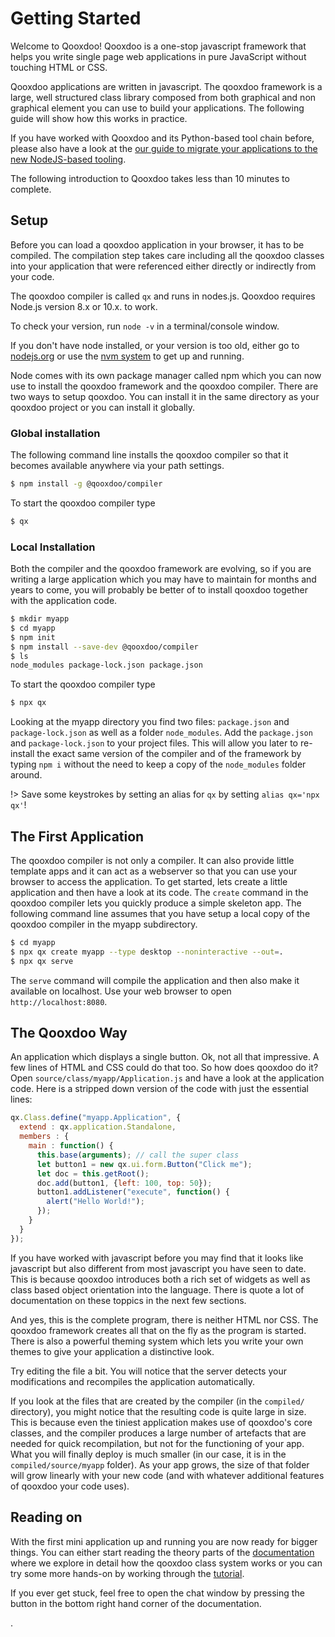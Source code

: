 # Getting Started

Welcome to Qooxdoo! Qooxdoo is a one-stop javascript framework that helps you
write single page web applications in pure JavaScript without touching HTML or
CSS.

Qooxdoo applications are written in javascript. The qooxdoo framework is a
large, well structured class library composed from both graphical and non
graphical element you can use to build your applications. The following guide
will show how this works in practice.

If you have worked with Qooxdoo and its Python-based tool chain before,
please also have a look at the [our guide to migrate your applications
to the new NodeJS-based tooling](development/compiler/migration.md).

The following introduction to Qooxdoo takes less than 10 minutes to complete.

## Setup

Before you can load a qooxdoo application in your browser, it has to be
compiled. The compilation step takes care including all the qooxdoo classes into
your application that were referenced either directly or indirectly from your
code.

The qooxdoo compiler is called `qx` and runs in nodes.js. Qooxdoo requires
Node.js version 8.x or 10.x. to work.

To check your version, run `node -v` in a terminal/console window.

If you don't have node installed, or your version is too old, either go to
[nodejs.org](https://nodejs.org) or use the [nvm
system](https://github.com/nvm-sh/nvm) to get up and running.

Node comes with its own package manager called npm which you can now use to
install the qooxdoo framework and the qooxdoo compiler. There are two ways to
setup qooxdoo. You can install it in the same directory as your qooxdoo project
or you can install it globally.

### Global installation

The following command line installs the qooxdoo compiler so that it becomes
available anywhere via your path settings.

```bash
$ npm install -g @qooxdoo/compiler
```

To start the qooxdoo compiler type

```bash
$ qx
```

### Local Installation

Both the compiler and the qooxdoo framework are evolving, so if you are writing
a large application which you may have to maintain for months and years to come,
you will probably be better of to install qooxdoo together with the application
code.

```bash
$ mkdir myapp
$ cd myapp
$ npm init
$ npm install --save-dev @qooxdoo/compiler
$ ls
node_modules package-lock.json package.json
```

To start the qooxdoo compiler type

```bash
$ npx qx
```

Looking at the myapp directory you find two files: `package.json` and
`package-lock.json` as well as a folder `node_modules`. Add the `package.json`
and `package-lock.json` to your project files. This will allow you later to
re-install the exact same version of the compiler and of the framework by typing
`npm i` without the need to keep a copy of the `node_modules` folder around.

!> Save some keystrokes by setting an alias for `qx` by setting `alias qx='npx qx'`!

## The First Application

The qooxdoo compiler is not only a compiler. It can also provide little template
apps and it can act as a webserver so that you can use your browser to access
the application. To get started, lets create a little application and then have
a look at its code. The `create` command in the qooxdoo compiler lets you
quickly produce a simple skeleton app. The following command line assumes that
you have setup a local copy of the qooxdoo compiler in the myapp subdirectory.

```bash
$ cd myapp
$ npx qx create myapp --type desktop --noninteractive --out=.
$ npx qx serve
```

The `serve` command will compile the application and then also make it available
on localhost. Use your web browser to open `http://localhost:8080`.

## The Qooxdoo Way

An application which displays a single button. Ok, not all that impressive. A
few lines of HTML and CSS could do that too. So how does qooxdoo do it? Open
`source/class/myapp/Application.js` and have a look at the application code.
Here is a stripped down version of the code with just the essential lines:

```javascript
qx.Class.define("myapp.Application", {
  extend : qx.application.Standalone,
  members : {
    main : function() {
      this.base(arguments); // call the super class
      let button1 = new qx.ui.form.Button("Click me");
      let doc = this.getRoot();
      doc.add(button1, {left: 100, top: 50});
      button1.addListener("execute", function() {
        alert("Hello World!");
      });
    }
  }
});
```

If you have worked with javascript before you may find that it looks like
javascript but also different from most javascript you have seen to date. This
is because qooxdoo introduces both a rich set of widgets as well as class based
object orientation into the language. There is quote a lot of documentation on
these toppics in the next few sections.

And yes, this is the complete program, there is neither HTML nor CSS. The
qooxdoo framework creates all that on the fly as the program is started. There
is also a powerful theming system which lets you write your own themes to give
your application a distinctive look.

Try editing the file a bit. You will notice that the server detects your
modifications and recompiles the application automatically.

If you look at the files that are created by the compiler (in the `compiled/` directory), 
you might notice that the resulting code is quite large in size. This is because even
the tiniest application makes use of qooxdoo's core classes, and the compiler produces
a large number of artefacts that are needed for quick recompilation, but not for the
functioning of your app. What you will finally deploy is much smaller (in our case, it is
in the `compiled/source/myapp` folder). As your app grows, the size of that folder will grow 
linearly with your new code (and with whatever additional features of qooxdoo 
your code uses).

## Reading on

With the first mini application up and running you are now ready for bigger
things. You can either start reading the theory parts of the
[documentation](contents.md) where we explore in detail how the qooxdoo class
system works or you can try some more hands-on by working through the
[tutorial](tutorial/).

If you ever get stuck, feel free to open the chat window by pressing the button
in the bottom right hand corner of the documentation.


.
